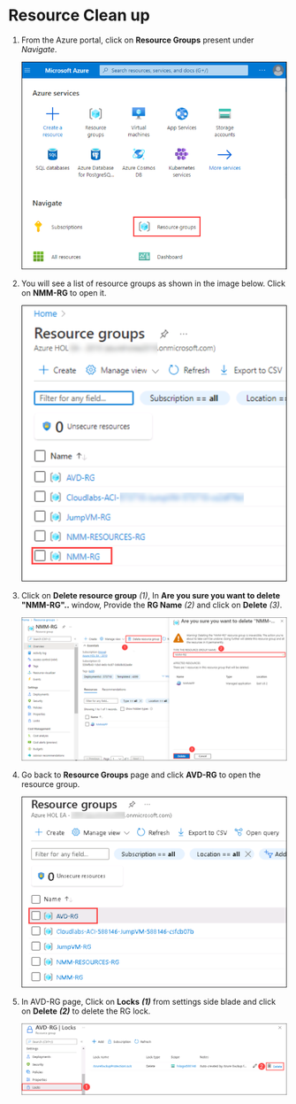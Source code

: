 # Resource Clean up

1. From the Azure portal, click on **Resource Groups** present under *Navigate*.

   ![](media/gs9.png)

1. You will see a list of resource groups as shown in the image below. Click on **NMM-RG** to open it.

   ![](media/gs10.png)
   
1. Click on **Delete resource group** *(1)*, In **Are you sure you want to delete "NMM-RG"..** window, Provide the **RG Name** *(2)* and click on **Delete** *(3)*.

   ![](media/cu1.png)
   
1. Go back to **Resource Groups** page and click **AVD-RG** to open the resource group.

   ![](media/C27.png) 

1. In AVD-RG page, Click on **Locks** ***(1)*** from settings side blade and click on **Delete** ***(2)*** to delete the RG lock.

   ![](media/c28.png) 
   
   
